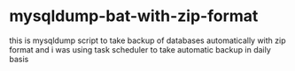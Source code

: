 # mysqldump-bat-with-zip-format
this is mysqldump script to take backup of databases automatically with zip format and i was using  task scheduler  to take automatic backup in daily basis 
